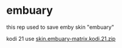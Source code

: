 # embuary
this rep used to save emby skin "embuary"

kodi 21 use [skin.embuary-matrix.kodi.21.zip](./skin.embuary-matrix.kodi.21.zip)
